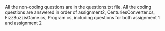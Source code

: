 All the non-coding questions are in the questions.txt file.
All the coding questions are answered in order of assignment2, CenturiesConverter.cs, FizzBuzzisGame.cs, Program.cs, including questions for both assignment 1 and assignment 2
